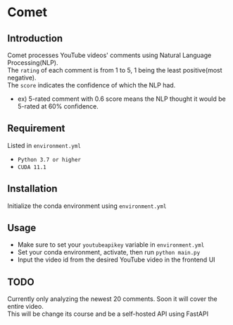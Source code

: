 # Comet

## Introduction
Comet processes YouTube videos' comments using Natural Language Processing(NLP).  
The `rating` of each comment is from 1 to 5, 1 being the least positive(most negative).  
The `score` indicates the confidence of which the NLP had. 
* ex) 5-rated comment with 0.6 score means the NLP thought it would be 5-rated at 60% confidence.

## Requirement
Listed in `environment.yml`  

* `Python 3.7 or higher`
* `CUDA 11.1`
## Installation
Initialize the conda environment using `environment.yml`
## Usage
* Make sure to set your `youtubeapikey` variable in `environment.yml`  
* Set your conda environment, activate, then run `python main.py`  
* Input the video id from the desired YouTube video in the frontend UI  

## TODO
Currently only analyzing the newest 20 comments. Soon it will cover the entire video.  
This will be change its course and be a self-hosted API using FastAPI
